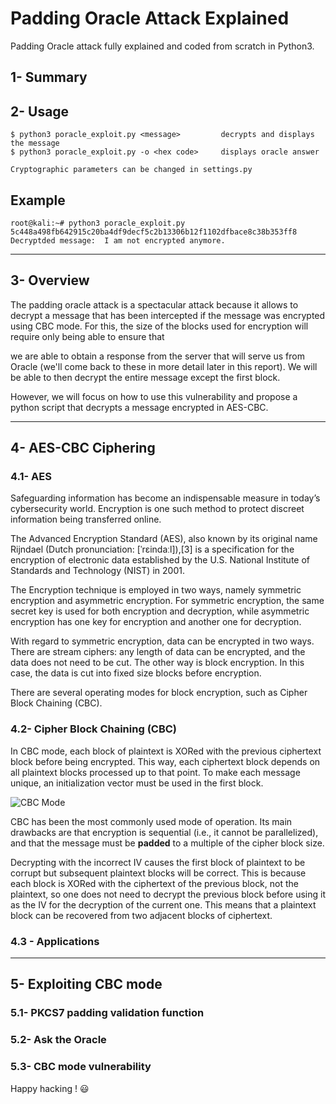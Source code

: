# Padding Oracle Attack Explained
Padding Oracle attack fully explained and coded from scratch in Python3.


## 1- Summary

## 2- Usage

~~~
$ python3 poracle_exploit.py <message>         decrypts and displays the message
$ python3 poracle_exploit.py -o <hex code>     displays oracle answer

Cryptographic parameters can be changed in settings.py
~~~

## Example

~~~
root@kali:~# python3 poracle_exploit.py 5c448a498fb642915c20ba4df9decf5c2b13306b12f1102dfbace8c38b353ff8
Decryptded message:  I am not encrypted anymore.
~~~



* * * 
## 3- Overview

The padding oracle attack is a spectacular attack because it allows to decrypt a message that has been intercepted if the message was encrypted using CBC mode. 
For this, the size of the blocks used for encryption will require only being able to ensure that 

we are able to obtain a response from the server that will serve us from Oracle (we'll come back to these in more detail later in this report). We will be able to
then decrypt the entire message except the first block.   

However, we will focus on how to use this vulnerability and propose a
python script that decrypts a message encrypted in AES-CBC.

* * *
## 4- AES-CBC Ciphering
### 4.1- AES
Safeguarding information has become an indispensable measure in today’s cybersecurity world. Encryption is one such method to protect discreet information being transferred online.

The Advanced Encryption Standard (AES), also known by its original name Rijndael (Dutch pronunciation: [ˈrɛindaːl]),[3] is a specification for the encryption of electronic data established by the U.S. National Institute of Standards and Technology (NIST) in 2001.

The Encryption technique is employed in two ways, namely symmetric encryption and asymmetric encryption. For symmetric encryption, the same secret key is used for both encryption and decryption, while asymmetric encryption has one key for encryption and another one for decryption.

With regard to symmetric encryption, data can be encrypted in two ways. There are stream ciphers: any length of data can be encrypted, and the data does not need to be cut. The other way is block encryption. In this case, the data is cut into fixed size blocks before encryption.

There are several operating modes for block encryption, such as Cipher Block Chaining (CBC).

### 4.2- Cipher Block Chaining (CBC)
In CBC mode, each block of plaintext is XORed with the previous ciphertext block before being encrypted. This way, each ciphertext block depends on all plaintext blocks processed up to that point. To make each message unique, an initialization vector must be used in the first block. 

![CBC Mode](https://github.com/flast101/padding-oracle-attack-explained/blob/master/images/cbc.png)

CBC has been the most commonly used mode of operation. Its main drawbacks are that encryption is sequential (i.e., it cannot be parallelized), and that the message must be **padded** to a multiple of the cipher block size.

Decrypting with the incorrect IV causes the first block of plaintext to be corrupt but subsequent plaintext blocks will be correct. This is because each block is XORed with the ciphertext of the previous block, not the plaintext, so one does not need to decrypt the previous block before using it as the IV for the decryption of the current one. This means that a plaintext block can be recovered from two adjacent blocks of ciphertext. 

### 4.3 - Applications


* * *
## 5- Exploiting CBC mode
### 5.1- PKCS7 padding validation function



### 5.2- Ask the Oracle



### 5.3- CBC mode vulnerability




Happy hacking !   :smiley:

